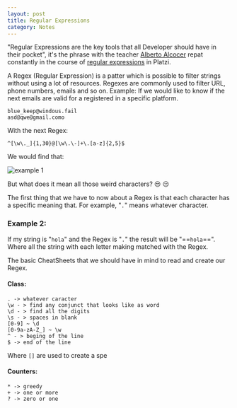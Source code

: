 ```yaml
---
layout: post
title: Regular Expressions
category: Notes
---
```


"Regular Expressions are the key tools that all Developer should have in their pocket", it's the phrase with the teacher [Alberto Alcocer](https://twitter.com/beco) repat constantly in the course of [regular expressions](https://platzi.com/clases/expresiones-regulares/) in Platzi.

A Regex (Regular Expression) is a patter which is possible to filter strings without using a lot of resources. Regexes are commonly used to filter URL, phone numbers, emails and so on.
Example:
If we would like to know if the next emails are valid for a registered in a specific platform. 
```
blue_keep@windous.fail
asd@qwe@gmail.como
```
With the next Regex:
```
^[\w\._]{1,30}@[\w\.\-]+\.[a-z]{2,5}$
```
We would find that:

![example 1]()

But what does it mean all those weird characters? :unamused: :expressionless:

The first thing that we have to now about a Regex is that each character has a specific meaning that. For example, "`.`" means whatever character.
### Example 2:
If my string is "`hola`" and the Regex is "`.`" the result will be "==`hola`==".
Where all the string with each letter making matched with the Regex.

The basic CheatSheets that we should have in mind to read and create our Regex.

#### Class:
``` 
. -> whatever caracter
\w - > find any conjunct that looks like as word
\d - > find all the digits
\s - > spaces in blank
[0-9] ~ \d
[0-9a-zA-Z_] ~ \w
^ - > beging of the line
$ -> end of the line
```
Where `[]` are used to create a spe
#### Counters:
```
* -> greedy
+ -> one or more
? -> zero or one
```
<!--stackedit_data:
eyJoaXN0b3J5IjpbNjc1Mzc2NDU0LDYxMTM2MzAwNywtMzYwNj
g2Nzg1LC0xMjA4MzIyOTAzLDc4OTAzMjgsMzEwODM0NDc5LDQx
OTYwNDYzLDE4OTgzNTQ5ODcsODI0OTY3MTgwLC0zNTM2OTU0OT
UsLTYwNTExOTEwNF19
-->